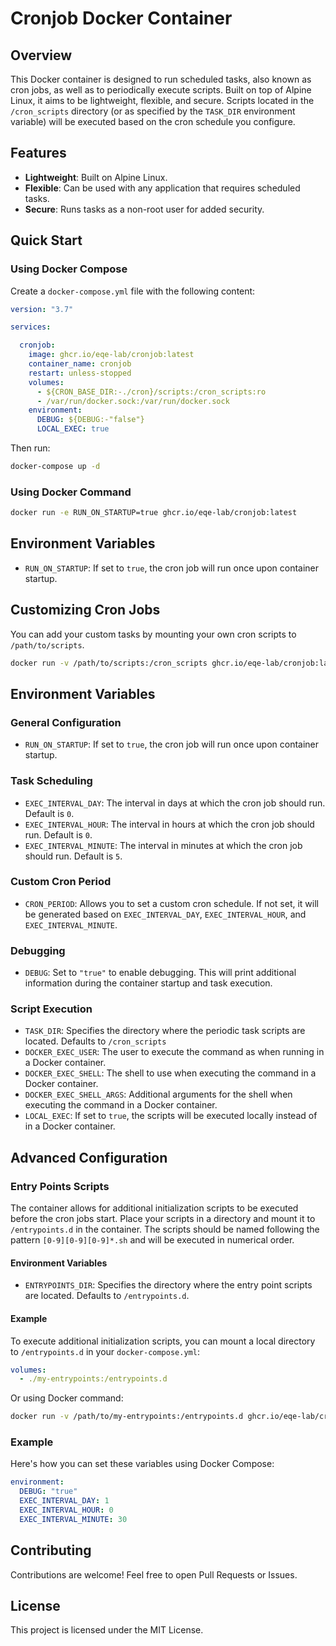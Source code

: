 # Cronjob Docker Container

## Overview

This Docker container is designed to run scheduled tasks, also known as cron jobs, as well as to periodically execute scripts. Built on top of Alpine Linux, it aims to be lightweight, flexible, and secure. Scripts located in the `/cron_scripts` directory (or as specified by the `TASK_DIR` environment variable) will be executed based on the cron schedule you configure.

## Features

- **Lightweight**: Built on Alpine Linux.
- **Flexible**: Can be used with any application that requires scheduled tasks.
- **Secure**: Runs tasks as a non-root user for added security.

## Quick Start

### Using Docker Compose

Create a `docker-compose.yml` file with the following content:

```yaml
version: "3.7"

services:

  cronjob:
    image: ghcr.io/eqe-lab/cronjob:latest
    container_name: cronjob
    restart: unless-stopped
    volumes:
      - ${CRON_BASE_DIR:-./cron}/scripts:/cron_scripts:ro
      - /var/run/docker.sock:/var/run/docker.sock
    environment:
      DEBUG: ${DEBUG:-"false"}
      LOCAL_EXEC: true


```

Then run:

```bash
docker-compose up -d
```

### Using Docker Command

```bash
docker run -e RUN_ON_STARTUP=true ghcr.io/eqe-lab/cronjob:latest
```

## Environment Variables

- `RUN_ON_STARTUP`: If set to `true`, the cron job will run once upon container startup.

## Customizing Cron Jobs

You can add your custom tasks by mounting your own cron scripts to `/path/to/scripts`.

```bash
docker run -v /path/to/scripts:/cron_scripts ghcr.io/eqe-lab/cronjob:latest
```

## Environment Variables

### General Configuration

- `RUN_ON_STARTUP`: If set to `true`, the cron job will run once upon container startup.

### Task Scheduling

- `EXEC_INTERVAL_DAY`: The interval in days at which the cron job should run. Default is `0`.
- `EXEC_INTERVAL_HOUR`: The interval in hours at which the cron job should run. Default is `0`.
- `EXEC_INTERVAL_MINUTE`: The interval in minutes at which the cron job should run. Default is `5`.

### Custom Cron Period

- `CRON_PERIOD`: Allows you to set a custom cron schedule. If not set, it will be generated based on `EXEC_INTERVAL_DAY`, `EXEC_INTERVAL_HOUR`, and `EXEC_INTERVAL_MINUTE`.

### Debugging

- `DEBUG`: Set to `"true"` to enable debugging. This will print additional information during the container startup and task execution.

### Script Execution
- `TASK_DIR`: Specifies the directory where the periodic task scripts are located. Defaults to `/cron_scripts`
- `DOCKER_EXEC_USER`: The user to execute the command as when running in a Docker container.
- `DOCKER_EXEC_SHELL`: The shell to use when executing the command in a Docker container.
- `DOCKER_EXEC_SHELL_ARGS`: Additional arguments for the shell when executing the command in a Docker container.
- `LOCAL_EXEC`: If set to `true`, the scripts will be executed locally instead of in a Docker container.

## Advanced Configuration

### Entry Points Scripts

The container allows for additional initialization scripts to be executed before the cron jobs start. Place your scripts in a directory and mount it to `/entrypoints.d` in the container. The scripts should be named following the pattern `[0-9][0-9][0-9]*.sh` and will be executed in numerical order.

#### Environment Variables

- `ENTRYPOINTS_DIR`: Specifies the directory where the entry point scripts are located. Defaults to `/entrypoints.d`.

#### Example

To execute additional initialization scripts, you can mount a local directory to `/entrypoints.d` in your `docker-compose.yml`:

```yaml
volumes:
  - ./my-entrypoints:/entrypoints.d
```

Or using Docker command:

```bash
docker run -v /path/to/my-entrypoints:/entrypoints.d ghcr.io/eqe-lab/cronjob:latest
```



### Example

Here's how you can set these variables using Docker Compose:

```yaml
environment:
  DEBUG: "true"
  EXEC_INTERVAL_DAY: 1
  EXEC_INTERVAL_HOUR: 0
  EXEC_INTERVAL_MINUTE: 30
```


## Contributing

Contributions are welcome! Feel free to open Pull Requests or Issues.

## License

This project is licensed under the MIT License.

